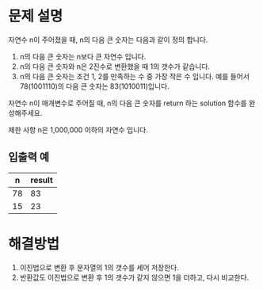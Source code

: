 # 문제 설명
자연수 n이 주어졌을 때, n의 다음 큰 숫자는 다음과 같이 정의 합니다.

1. n의 다음 큰 숫자는 n보다 큰 자연수 입니다.
2. n의 다음 큰 숫자와 n은 2진수로 변환했을 때 1의 갯수가 같습니다.
3. n의 다음 큰 숫자는 조건 1, 2를 만족하는 수 중 가장 작은 수 입니다.
예를 들어서 78(1001110)의 다음 큰 숫자는 83(1010011)입니다.

자연수 n이 매개변수로 주어질 때, n의 다음 큰 숫자를 return 하는 solution 함수를 완성해주세요.

제한 사항
n은 1,000,000 이하의 자연수 입니다.

## 입출력 예


|n|result|
|------|---|
|78|83|
|15|23|



# 해결방법
1. 이진법으로 변환 후 문자열의 1의 갯수를 세어 저장한다. 
2. 반환값도 이진법으로 변환 후 1의 갯수가 같지 않으면 1을 더하고, 다시 비교한다.
